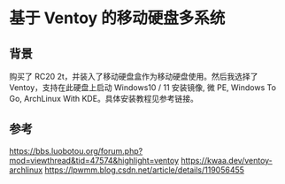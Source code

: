 # 基于 Ventoy 的移动硬盘多系统

## 背景

购买了 RC20 2t，并装入了移动硬盘盒作为移动硬盘使用。然后我选择了 Ventoy，支持在此硬盘上启动 Windows10 / 11 安装镜像, 微 PE, Windows To Go, ArchLinux With KDE。具体安装教程见参考链接。

## 参考

<https://bbs.luobotou.org/forum.php?mod=viewthread&tid=47574&highlight=ventoy>
<https://kwaa.dev/ventoy-archlinux>
<https://lpwmm.blog.csdn.net/article/details/119056455>
